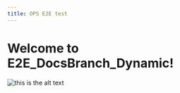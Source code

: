```yaml
---
title: OPS E2E test
---
```


# Welcome to E2E_DocsBranch_Dynamic!
![this is the alt text](./image/testImage.png)
